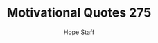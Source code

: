 ---
image: /assets/img/mq/mq_275_chan.png
title: Motivational Quotes 275
categories:
  - Motivational Quotes
author: Hope Staff
notes: Motivational Quotes 275
embed: >-
  EMBED_GOES_HERE
transcript: >-
  SOME LINES OF TEXT START HERE
---